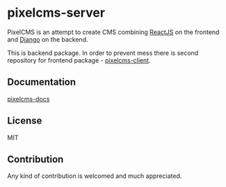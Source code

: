 pixelcms-server
===============

PixelCMS is an attempt to create CMS combining [ReactJS](https://facebook.github.io/react/) on the frontend and [Django](https://www.djangoproject.com/) on the backend.

This is backend package. In order to prevent mess there is second repository for frontend package - [pixelcms-client](https://github.com/HurtowniaPixeli/pixelcms-client).

Documentation
------------

[pixelcms-docs](https://github.com/HurtowniaPixeli/pixelcms-docs)


License
-------

MIT


Contribution
------------

Any kind of contribution is welcomed and much appreciated.
